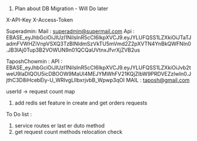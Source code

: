 1. Plan about DB Migration - Will Do later


X-API-Key
X-Access-Token


Superadmin:
Mail : superadmin@supermail.com
Api : EBASE_eyJhbGciOiJIUzI1NiIsInR5cCI6IkpXVCJ9.eyJYLUFQSS1LZXkiOiJTaTJadmFVWHZiVnpVSXQ3TzBINldmSzVkTU5mVmd2Z2pXVTN4YnBkQWFNIn0.JB3IAj0Tup3B2VOWUN9n01QCQaUVtnxJfvrXjZVB2us


TaposhChowmin :
API : EBASE_eyJhbGciOiJIUzI1NiIsInR5cCI6IkpXVCJ9.eyJYLUFQSS1LZXkiOiJvb2tweU9IaDlQOU5icDBOOW9MaUI4MEJYMWhFV21KQjZIbW9PRDVEZzIwIn0.JjthC3D8iHcebEly-U_WRIvgLlIbxrjvbB_Wpwp3qOI
MAIL : taposh@gmail.com

userId -> request count map

1. add redis set feature in create and get orders requests



To Do list :
1. service routes er last er duto method
2. get request count methods relocation check
